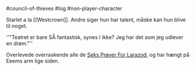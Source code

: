 #council-of-thieves #log #non-player-character

Starlet a la [[Westcrown]]. Andre siger hun har talent, måske kan hun blive til noget.
''"Teatret er bare SÅ fantastisk, synes I ikke? Jeg har det som jeg udlever en drøm."''
Overlevede overraskende alle de [Seks Prøver For Larazod](Seks%20Prøver%20For%20Larazod.md), og har hængt på Eeems arm lige siden.

